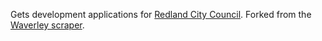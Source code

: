 Gets development applications for [Redland City Council](http://pdonline.redland.qld.gov.au/Modules/ApplicationMaster/). Forked from the [Waverley scraper](https://github.com/planningalerts-scrapers/waverley).

